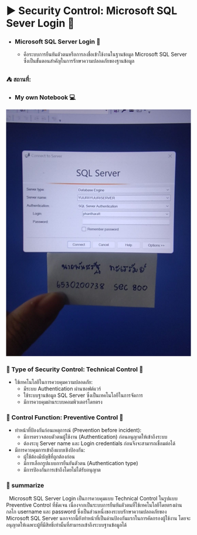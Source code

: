 # ▶️ Security Control: Microsoft SQL Sever Login 🌌
 - ### Microsoft SQL Server Login 🔏
   - คือระบบการยืนยันตัวตนหรือการลงชื่อเข้าใช้งานในฐานข้อมูล Microsoft SQL Server ซึ่งเป็นขั้นตอนสำคัญในการรักษาความปลอดภัยของฐานข้อมูล

### ⛺ สถานที่: 
 - ### My own Notebook :computer:

<img src="/images/sqlseverloginpage.jpg" width="555" />

### 🔷 Type of Security Control: Technical Control 🔷
 - ใช้เทคโนโลยีในการควบคุมความปลอดภัย:
   - มีระบบ Authentication ผ่านซอฟต์แวร์
   - ใช้ระบบฐานข้อมูล SQL Server ซึ่งเป็นเทคโนโลยีในการจัดการ
   - มีการควบคุมผ่านระบบคอมพิวเตอร์โดยตรง

###  🔶 Control Function: Preventive Control 🔶
 - ทำหน้าที่ป้องกันก่อนเหตุการณ์ (Prevention before incident):
   - มีการตรวจสอบตัวตนผู้ใช้งาน (Authentication) ก่อนอนุญาตให้เข้าถึงระบบ
   - ต้องระบุ Server name และ Login credentials ก่อนจึงจะสามารถเชื่อมต่อได้
 - มีการควบคุมการเข้าถึงแบบเชิงป้องกัน:
   - ผู้ใช้ต้องมีบัญชีที่ถูกต้องก่อน
   - มีการเลือกรูปแบบการยืนยันตัวตน (Authentication type)
   - มีการป้องกันการเข้าถึงโดยไม่ได้รับอนุญาต

### 🔦 summarize
&nbsp;  Microsoft SQL Server Login เป็นการควบคุมแบบ Technical Control ในรูปแบบ Preventive Control ที่ชัดเจน เนื่องจากเป็นระบบการยืนยันตัวตนที่ใช้เทคโนโลยีโดยตรงผ่านกลไก username และ password ซึ่งเป็นส่วนหนึ่งของระบบรักษาความปลอดภัยของ Microsoft SQL Server นอกจากนี้ยังทำหน้าที่เป็นด่านป้องกันแรกในการคัดกรองผู้ใช้งาน โดยจะอนุญาตให้เฉพาะผู้ที่มีสิทธิ์เท่านั้นที่สามารถเข้าถึงระบบฐานข้อมูลได้
  
